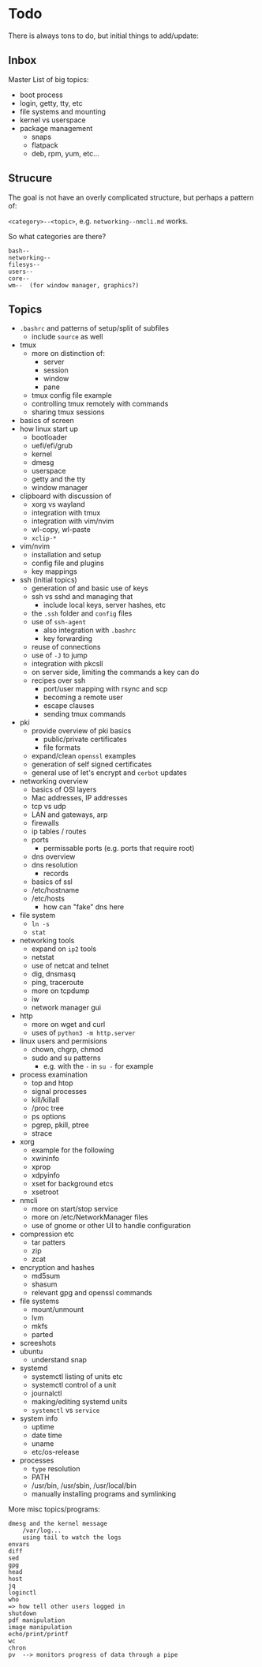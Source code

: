 # Todo

There is always tons to do, but initial things to add/update:

## Inbox

Master List of big topics:

* boot process
* login, getty, tty, etc
* file systems and mounting
* kernel vs userspace
* package management
    * snaps
    * flatpack
    * deb, rpm, yum, etc...


## Strucure

The goal is not have an overly complicated structure, but perhaps a pattern of:

`<category>--<topic>`, e.g. `networking--nmcli.md` works.

So what categories are there?

```
bash--
networking--
filesys--
users--
core--
wm--  (for window manager, graphics?)
```

## Topics

* `.bashrc` and patterns of setup/split of subfiles
    * include `source` as well
* tmux
    * more on distinction of:
        * server
        * session
        * window
        * pane
    * tmux config file example
    * controlling tmux remotely with commands
    * sharing tmux sessions
* basics of screen
* how linux start up
    * bootloader
    * uefi/efi/grub
    * kernel
    * dmesg
    * userspace
    * getty and the tty
    * window manager
* clipboard with discussion of
    * xorg vs wayland
    * integration with tmux
    * integration with vim/nvim
    * wl-copy, wl-paste
    * `xclip-*`
* vim/nvim
    * installation and setup
    * config file and plugins
    * key mappings
* ssh (initial topics)
    * generation of and basic use of keys
    * ssh vs sshd and managing that
        * include local keys, server hashes, etc
    * the `.ssh` folder and `config` files
    * use of `ssh-agent`
        * also integration with `.bashrc`
        * key forwarding
    * reuse of connections
    * use of `-J` to jump
    * integration with pkcsll
    * on server side, limiting the commands a key can do
    * recipes over ssh
        * port/user mapping with rsync and scp
        * becoming a remote user
        * escape clauses
        * sending tmux commands
* pki
    * provide overview of pki basics
        * public/private certificates
        * file formats
    * expand/clean `openssl` examples
    * generation of self signed certificates
    * general use of let's encrypt and `cerbot` updates
* networking overview
    * basics of OSI layers
    * Mac addresses, IP addresses
    * tcp vs udp
    * LAN and gateways, arp
    * firewalls
    * ip tables / routes
    * ports
        * permissable ports (e.g. ports that require root)
    * dns overview
    * dns resolution
        * records
    * basics of ssl
    * /etc/hostname
    * /etc/hosts
        * how can "fake" dns here
* file system
    * `ln -s`
    * `stat`
* networking tools
    * expand on `ip2` tools
    * netstat
    * use of netcat and telnet
    * dig, dnsmasq
    * ping, traceroute
    * more on tcpdump
    * iw
    * network manager gui
* http
    * more on wget and curl
    * uses of `python3 -m http.server`
* linux users and permisions
    * chown, chgrp, chmod
    * sudo and su patterns
        * e.g. with the `-` in `su -` for example
* process examination
    * top and htop
    * signal processes
    * kill/killall
    * /proc tree
    * ps options
    * pgrep, pkill, ptree
    * strace
* xorg
    * example for the following
    * xwininfo
    * xprop
    * xdpyinfo
    * xset for background etcs
    * xsetroot
* nmcli
    * more on start/stop service
    * more on /etc/NetworkManager files
    * use of gnome or other UI to handle configuration
* compression etc
    * tar patters
    * zip
    * zcat
* encryption and hashes
    * md5sum
    * shasum
    * relevant gpg and openssl commands
* file systems
    * mount/unmount
    * lvm
    * mkfs
    * parted
* screeshots
* ubuntu
    * understand snap
* systemd
    * systemctl listing of units etc
    * systemctl control of a unit
    * journalctl
    * making/editing systemd units
    * `systemctl` vs `service`
* system info
    * uptime
    * date time
    * uname
    * etc/os-release
* processes
    * `type` resolution
    * PATH
    * /usr/bin, /usr/sbin, /usr/local/bin
    * manually installing programs and symlinking

More misc topics/programs:

    dmesg and the kernel message
        /var/log...
        using tail to watch the logs
    envars
    diff
    sed
    gpg
    head
    host
    jq
    loginctl
    who
    => how tell other users logged in
    shutdown
    pdf manipulation
    image manipulation
    echo/print/printf
    wc
    chron
    pv  --> monitors progress of data through a pipe

